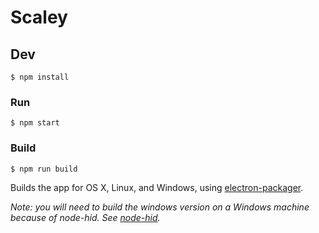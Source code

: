 # Scaley


## Dev

```
$ npm install
```

### Run

```
$ npm start
```

### Build

```
$ npm run build
```

Builds the app for OS X, Linux, and Windows, using [electron-packager](https://github.com/maxogden/electron-packager).

_Note: you will need to build the windows version on a Windows machine because of node-hid. See [node-hid](https://github.com/node-hid/node-hid#compiling-from-source)._

